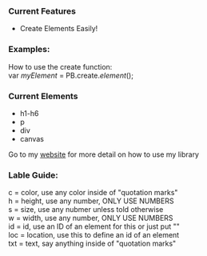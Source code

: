 <h3>Current Features</h3>
<ul>
<li>Create Elements Easily!</li>
</ul>

<h3>Examples:</h3>
<p>
How to use the create function:</br>
var <i>myElement</i> = PB.create.<i>element</i>();
</p>
<h3>Current Elements</h3>
<ul>
<li>h1-h6</li>
<li>p</li>
<li>div</li>
<li>canvas</li>
</ul>

<p>Go to my <a href="https://sites.google.com/site/piggahbro/projects/piggahbrojs" target="_Blank">website</a> for more detail on how to use my library</p>

<h3>Lable Guide:</h3>
<p>
c = color, use any color inside of "quotation marks"</br>
h = height, use any number, ONLY USE NUMBERS</br>
s = size, use any nubmer unless told otherwise</br>
w = width, use any number, ONLY USE NUMBERS</br>
id = id, use an ID of an element for this or just put ""</br>
loc = location, use this to define an id of an element</br>
txt = text, say anything inside of "quotation marks"</br>
</p>
